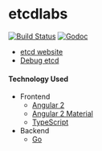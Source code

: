 # etcdlabs

[![Build Status](https://img.shields.io/travis/coreos/etcdlabs.svg?style=flat-square)][cistat] [![Godoc](http://img.shields.io/badge/go-documentation-blue.svg?style=flat-square)][etcdlabs-godoc]

- [etcd website](http://104.199.121.254)
- [Debug etcd](./debug-etcd)

#### Technology Used

- Frontend
    - [Angular 2](https://angular.io/)
    - [Angular 2 Material](https://github.com/angular/material2)
    - [TypeScript](https://www.typescriptlang.org/index.html)
- Backend
    - [Go](https://golang.org/)

[cistat]: https://travis-ci.org/coreos/etcdlabs
[etcdlabs-godoc]: https://godoc.org/github.com/coreos/etcdlabs

